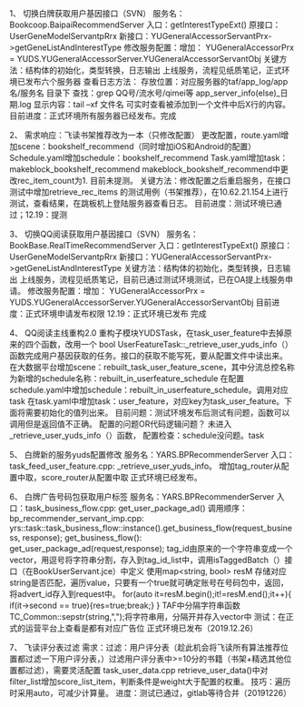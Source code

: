 1、	切换白牌获取用户基因接口（SVN）
服务名：Bookcoop.BaipaiRecommendServer
入口：getInterestTypeExt()
原接口：UserGeneModelServantpRrx
新接口：YUGeneralAccessorServantPrx->getGeneListAndInterestType
修改服务配置：增加：
YUGeneralAccessorPrx = YUDS.YUGeneralAccessorServer.YUGeneralAccessorServantObj
关键方法：结构体的初始化，类型转换，日志输出
上线服务，流程见纸质笔记，正式环境已发布六个服务器
查看日志方法：
存放位置：对应服务器的taf/app_log/app名/服务名 目录下
查找：grep QQ号/流水号/qimei等 app_server_info(else)_日期.log
显示内容：tail –xf 文件名 可实时查看被添加到一个文件中后X行的内容。
目前进度：正式环境所有服务器已经发布。完成


2、	需求响应：飞读书架推荐改为一本（只修改配置）
更改配置，route.yaml增加scene：bookshelf_recommend（同时增加iOS和Android的配置）
Schedule.yaml增加schedule：bookshelf_recommend
Task.yaml增加task：makeblock_bookshelf_recommend
makeblock_bookshelf_recommend中更改rec_item_count为1.
目前未提测。
关键方法：修改配置之后重启服务，在接口测试中增加retrieve_rec_items 的测试用例（书架推荐），在10.62.21.154上进行测试，查看结果，在跳板机上登陆服务器查看日志。
目前进度：测试环境已通过；12.19：提测


3、	切换QQ阅读获取用户基因接口（SVN）
服务名：BookBase.RealTimeRecommendServer
入口：getInterestTypeExt()
原接口：UserGeneModelServantpRrx
新接口：YUGeneralAccessorServantPrx->getGeneListAndInterestType
关键方法：结构体的初始化，类型转换，日志输出
上线服务，流程见纸质笔记，目前已通过测试环境测试，已在OA提上线服务申请。
修改服务配置：增加：
YUGeneralAccessorPrx = YUDS.YUGeneralAccessorServer.YUGeneralAccessorServantObj
目前进度：正式环境申请发布权限
12.19：正式环境已发布 完成


4、	QQ阅读主线重构2.0
重构子模块YUDSTask，在task_user_feature中去掉原来的四个函数，改用一个
bool UserFeatureTask::_retrieve_user_yuds_info（）函数完成用户基因获取的任务。接口的获取不能写死，要从配置文件中读出来。
在大数据平台增加scene：rebuilt_task_user_feature_scene，其中分流总控名称为新增的schedule名称：rebuilt_in_userfeature_schedule
在配置schedule.yaml中增加schedule：rebuilt_in_userfeature_schedule。调用对应task
在task.yaml中增加task：user_feature，对应key为task_user_feature。下面将需要初始化的值列出来。
目前问题：测试环境发布后测试有问题，函数可以调用但是返回值不正确。
配置的问题OR代码逻辑问题？
未进入_retrieve_user_yuds_info（）函数，
配置检查：schedule没问题。task


5、	白牌新的服务yuds配置修改
服务名：YARS.BPRecommenderServer
入口：task_feed_user_feature.cpp: _retrieve_user_yuds_info。
增加tag_router从配置中取，score_router从配置中取
正式环境已经发布。

6、 白牌广告号码包获取用户标签
服务名：YARS.BPRecommenderServer
入口：task_business_flow.cpp: get_user_package_ad()
调用顺序：bp_recommender_servant_imp.cpp: yrs::task::task_business_flow::instance().get_business_flow(request_business, response);
          get_business_flow(): get_user_package_ad(request,response);
tag_id由原来的一个字符串变成一个vector，用逗号将字符串分割，存入到tag_id_list中，调用isTaggedBatch（）接口（在BookUserServant.jce）中定义
使用map<string, bool> resM 存储对应string是否匹配，遍历value，只要有一个true就可确定账号在号码包中，返回，将advert_id存入到request中。
for(auto it=resM.begin();it!=resM.end();it++){
    if(it->second == true){res=true;break;}
}
TAF中分隔字符串函数TC_Common::sepstr<string>(string,",");将字符串用，分隔开并存入vector中
测试：在正式的运营平台上查看是都有对应广告位
正式环境已发布（2019.12.26）

7、 飞读评分表过滤
需求：过滤：用户评分表（趁此机会将飞读所有算法推荐位置都过滤一下用户评分表，）过滤用户评分表中>=10分的书籍（书架+精选其他位置都过滤），需要灵活配置
task_user_data.cpp retrieve_user_data()中对filter_list增加score_list_item，判断条件是weight大于配置的权重。
技巧：遍历时采用auto，可减少计算量。
进度：测试已通过，gitlab等待合并（20191226）


